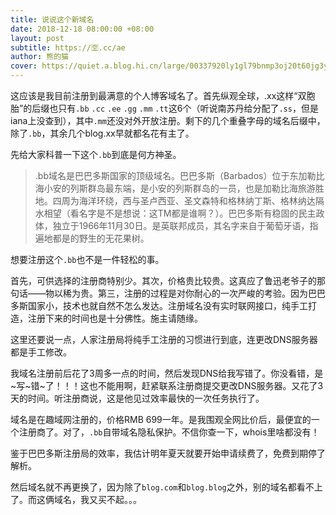 ```yaml
---
title: 说说这个新域名
date: 2018-12-18 08:00:00 +08:00
layout: post
subtitle: https://🈳.cc/ae
author: 熊的猫
cover: https://quiet.a.blog.hi.cn/large/00337920ly1gl79bnmp3oj20t60jg3yy.jpg
---
```


这应该是我目前注册到最满意的个人博客域名了。首先纵观全球，.xx这样“双胞胎”的后缀也只有`.bb` `.cc` `.ee` `.gg` `.mm` `.tt`这6个（听说南苏丹给分配了`.ss`，但是iana上没查到），其中`.mm`还没对外开放注册。剩下的几个重叠字母的域名后缀中，除了`.bb`，其余几个blog.xx早就都名花有主了。

先给大家科普一下这个`.bb`到底是何方神圣。
> .bb域名是巴巴多斯国家的顶级域名。巴巴多斯（Barbados）位于东加勒比海小安的列斯群岛最东端，是小安的列斯群岛的一员，也是加勒比海旅游胜地。四周为海洋环绕，西与圣卢西亚、圣文森特和格林纳丁斯、格林纳达隔水相望（看名字是不是想说：这TM都是谁啊？）。巴巴多斯有稳固的民主政体，独立于1966年11月30日。是英联邦成员，其名字来自于葡萄牙语，指遍地都是的野生的无花果树。

想要注册这个`.bb`也不是一件轻松的事。

首先，可供选择的注册商特别少。其次，价格贵比较贵。这真应了鲁迅老爷子的那句话——物以稀为贵。第三，注册的过程是对你耐心的一次严峻的考验。因为巴巴多斯国家小，技术也就自然不怎么发达。注册域名没有实时联网接口，纯手工打造，注册下来的时间也是十分佛性。施主请随缘。

这里还要说一点，人家注册局将纯手工注册的习惯进行到底，连更改DNS服务器都是手工修改。

我域名注册前后花了3周多一点的时间，然后发现DNS给我写错了。你没看错，是~写~错~了！！！这也不能用啊，赶紧联系注册商提交更改DNS服务器。又花了3天的时间。听注册商说，这是他见过效率最快的一次任务执行了。

域名是在趣域网注册的，价格RMB 699一年。是我围观全网比价后，最便宜的一个注册商了。对了，`.bb`自带域名隐私保护。不信你查一下，whois里啥都没有！

鉴于巴巴多斯注册局的效率，我估计明年夏天就要开始申请续费了，免费到期停了解析。

然后域名就不再更换了，因为除了`blog.com`和`blog.blog`之外，别的域名都看不上了。而这俩域名，我又买不起。。。